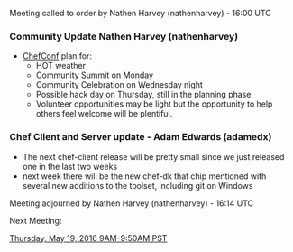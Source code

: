 Meeting called to order by Nathen Harvey (nathenharvey) - 16:00 UTC

### Community Update Nathen Harvey (nathenharvey)

* [ChefConf](https://chefconf.chef.io) plan for:
  * HOT weather
  * Community Summit on Monday
  * Community Celebration on Wednesday night
  * Possible hack day on Thursday, still in the planning phase
  * Volunteer opportunities may be light but the opportunity to help others feel welcome will be plentiful.

### Chef Client and Server update - Adam Edwards (adamedx)
  * The next chef-client release will be pretty small since we just released one in the last two weeks
  * next week there will be the new chef-dk that chip mentioned with several new additions to the toolset, including git on Windows

Meeting adjourned by Nathen Harvey (nathenharvey) - 16:14 UTC

Next Meeting:

[Thursday, May 19, 2016 9AM-9:50AM PST](http://everytimezone.com/#2016-5-19,240,cn3)
